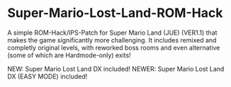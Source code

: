 # Super-Mario-Lost-Land-ROM-Hack
A simple ROM-Hack/IPS-Patch for Super Mario Land (JUE) (VER1.1) that makes the game significantly more challenging. It includes remixed and completly original levels, with reworked boss rooms and even alternative (some of which are Hardmode-only) exits!

NEW: Super Mario Lost Land DX included!
NEWER: Super Mario Lost Land DX (EASY MODE) included!
